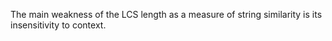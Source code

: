 The main weakness of the LCS length as a measure of string similarity is its
insensitivity to context.